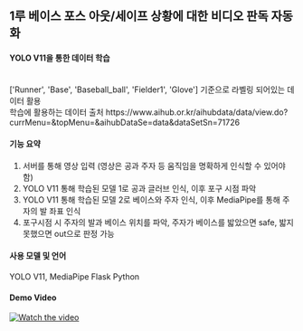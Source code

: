 <h2>1루 베이스 포스 아웃/세이프 상황에 대한 비디오 판독 자동화</h2>

<h4>YOLO V11을 통한 데이터 학습</h4></br>
['Runner', 'Base', 'Baseball_ball', 'Fielder1', 'Glove'] 
기준으로 라벨링 되어있는 데이터 활용</br>
학습에 활용하는 데이터 출처 https://www.aihub.or.kr/aihubdata/data/view.do?currMenu=&topMenu=&aihubDataSe=data&dataSetSn=71726

<h4>기능 요약</h4>

1. 서버를 통해 영상 입력 (영상은 공과 주자 등 움직임을 명확하게 인식할 수 있어야 함)
2. YOLO V11 통해 학습된 모델 1로 공과 글러브 인식, 이후 포구 시점 파악
3. YOLO V11 통해 학습된 모델 2로 베이스와 주자 인식, 이후 MediaPipe를 통해 주자의 발 좌표 인식
4. 포구시점 시 주자의 발과 베이스 위치를 파악, 주자가 베이스를 밟았으면 safe, 밟지 못했으면 out으로 판정 가능

<h4>사용 모델 및 언어</h4>
YOLO V11, MediaPipe
Flask
Python

<h4> Demo Video </h4>

[![Watch the video](https://img.youtube.com/vi/YuXrAXy7xXE/0.jpg)](https://www.youtube.com/watch?v=YuXrAXy7xXE)

